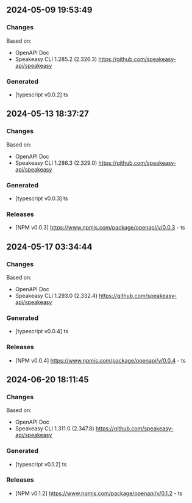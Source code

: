 

## 2024-05-09 19:53:49
### Changes
Based on:
- OpenAPI Doc  
- Speakeasy CLI 1.285.2 (2.326.3) https://github.com/speakeasy-api/speakeasy
### Generated
- [typescript v0.0.2] ts

## 2024-05-13 18:37:27
### Changes
Based on:
- OpenAPI Doc  
- Speakeasy CLI 1.286.3 (2.329.0) https://github.com/speakeasy-api/speakeasy
### Generated
- [typescript v0.0.3] ts
### Releases
- [NPM v0.0.3] https://www.npmjs.com/package/openapi/v/0.0.3 - ts

## 2024-05-17 03:34:44
### Changes
Based on:
- OpenAPI Doc  
- Speakeasy CLI 1.293.0 (2.332.4) https://github.com/speakeasy-api/speakeasy
### Generated
- [typescript v0.0.4] ts
### Releases
- [NPM v0.0.4] https://www.npmjs.com/package/openapi/v/0.0.4 - ts

## 2024-06-20 18:11:45
### Changes
Based on:
- OpenAPI Doc  
- Speakeasy CLI 1.311.0 (2.347.8) https://github.com/speakeasy-api/speakeasy
### Generated
- [typescript v0.1.2] ts
### Releases
- [NPM v0.1.2] https://www.npmjs.com/package/openapi/v/0.1.2 - ts